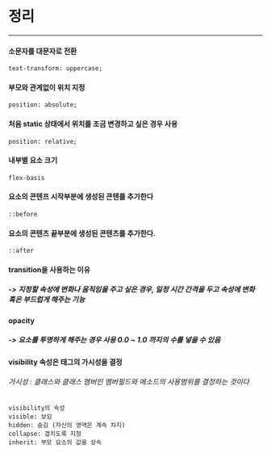 # 정리

* * *

#### 소문자를 대문자로 전환

```
text-transform: uppercase;
```

#### 부모와 관계없이 위치 지정
```
position: absolute;
```
#### 처음 static 상태에서 위치를 조금 변경하고 싶은 경우 사용
```
position: relative; 
```
#### 내부별 요소 크기 
```
flex-basis
```
#### 요소의 콘텐프 시작부분에 생성된 콘텐를 추가한다
```
::before
```
#### 요소의 콘텐츠 끝부분에 생성된 콘텐츠를 추가한다.
```
::after
```
#### transition을 사용하는 이유
##### -> 지정할 속성에 변화나 움직임을 주고 싶은 경우, 일정 시간 간격을 두고 속성에 변화 혹은 부드럽게 해주는 기능

#### opacity
##### -> 요소를 투명하게 해주는 경우 사용 0.0 ~ 1.0 까지의 수를 넣을 수 있음


#### visibility 속성은 태그의 가시성을 결정
###### 가시성 : 클래스와 클래스 멤버인 멤버필드와 메소드의 사용범위를 결정하는 것이다
```
visibility의 속성
visible: 보임
hidden: 숨김 (자신의 영역은 계속 차지)
collapse: 겹치도록 지정
inherit: 부모 요소의 값을 상속
```
